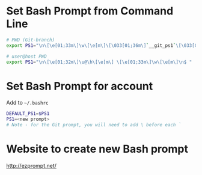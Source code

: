 # Set Bash Prompt from Command Line
```bash
# PWD (Git-branch)
export PS1="\n\[\e[01;33m\]\w\[\e[m\]\[\033[01;36m\]`__git_ps1`\[\033[0m\]\n$ "

# user@host PWD
export PS1="\n\[\e[01;32m\]\u@\h\[\e[m\] \[\e[01;33m\]\w\[\e[m\]\n$ "
```

# Set Bash Prompt for account
Add to `~/.bashrc`
```bash
DEFAULT_PS1=$PS1
PS1=<new prompt>
# Note - for the Git prompt, you will need to add \ before each `
```

# Website to create new Bash prompt
http://ezprompt.net/
